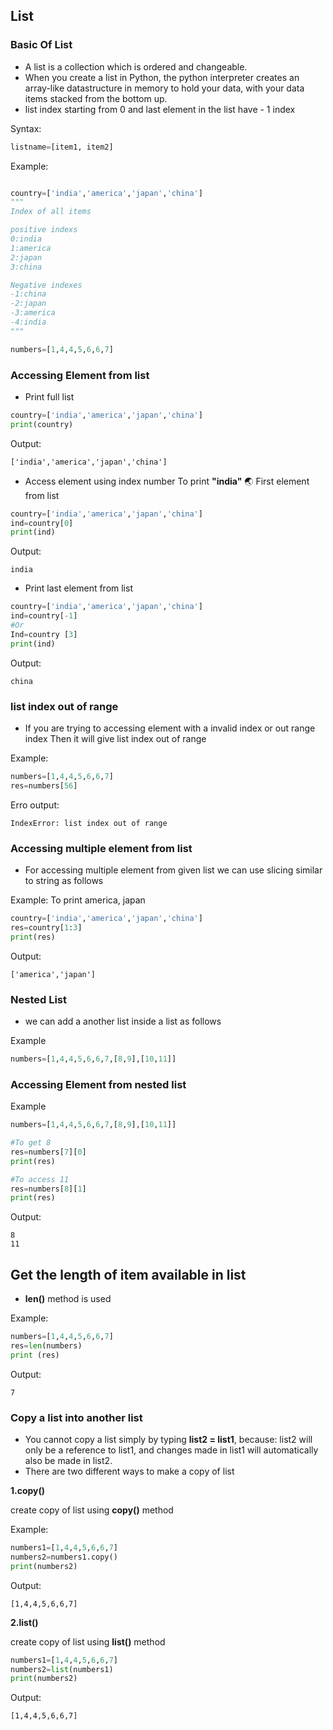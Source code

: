 ## List

### Basic Of List

- A list is a collection which is ordered and changeable.
- When you create a list in Python, the python interpreter creates an array-like datastructure in memory to hold your data, with your data items stacked from the bottom up. 
- list index starting from 0 and last element in the list have - 1 index

Syntax:
```python
listname=[item1, item2]
```
Example:
```python

country=['india','america','japan','china']
"""
Index of all items

positive indexs
0:india
1:america
2:japan
3:china

Negative indexes
-1:china
-2:japan
-3:america
-4:india
"""

numbers=[1,4,4,5,6,6,7]

```

### Accessing Element from list 

- Print full list
```python
country=['india','america','japan','china']
print(country) 
```
Output:
```
['india','america','japan','china']
```

- Access element using index number 
To print **"india"** :earth_asia: First element from list
```python
country=['india','america','japan','china']
ind=country[0]
print(ind) 
```
Output:
```
india
```
- Print last element from list 
```python
country=['india','america','japan','china']
ind=country[-1]
#Or
Ind=country [3]
print(ind) 
```

Output:
```
china
```


### list index out of range 

- If you are trying to accessing element with a invalid  index or out range index 
Then it will give list index out of range

Example:
```python
numbers=[1,4,4,5,6,6,7]
res=numbers[56]
```
Erro output:
```
IndexError: list index out of range
```

### Accessing multiple element from list 
- For accessing multiple element from given list we can use slicing similar to string as follows

Example:
To print america, japan
```python
country=['india','america','japan','china']
res=country[1:3]
print(res) 
```
Output:
```
['america','japan']
```

### Nested List
- we can add a another list inside a list as follows

Example
```python
numbers=[1,4,4,5,6,6,7,[8,9],[10,11]]
```

### Accessing Element from nested list
Example
```python
numbers=[1,4,4,5,6,6,7,[8,9],[10,11]]

#To get 8
res=numbers[7][0]
print(res)

#To access 11
res=numbers[8][1]
print(res)
```
Output:
```
8
11
```

## Get the length of item available in list
- **len()**  method is used 

Example:
```python
numbers=[1,4,4,5,6,6,7]
res=len(numbers) 
print (res) 
```
Output:
```
7
```

### Copy  a list into another list
- You cannot copy a list simply by typing **list2 = list1**, because: list2 will only be a reference to list1, and changes made in list1 will automatically also be made in list2.
- There are two different ways to make a copy of list

**1.copy()** 
 
 create copy of list using **copy()** method

Example:
```python
numbers1=[1,4,4,5,6,6,7]
numbers2=numbers1.copy() 
print(numbers2) 
```
Output:
```
[1,4,4,5,6,6,7]
```

**2.list()**

create copy of list using **list()** method
```python
numbers1=[1,4,4,5,6,6,7]
numbers2=list(numbers1) 
print(numbers2) 
```
Output:
```
[1,4,4,5,6,6,7]
```

